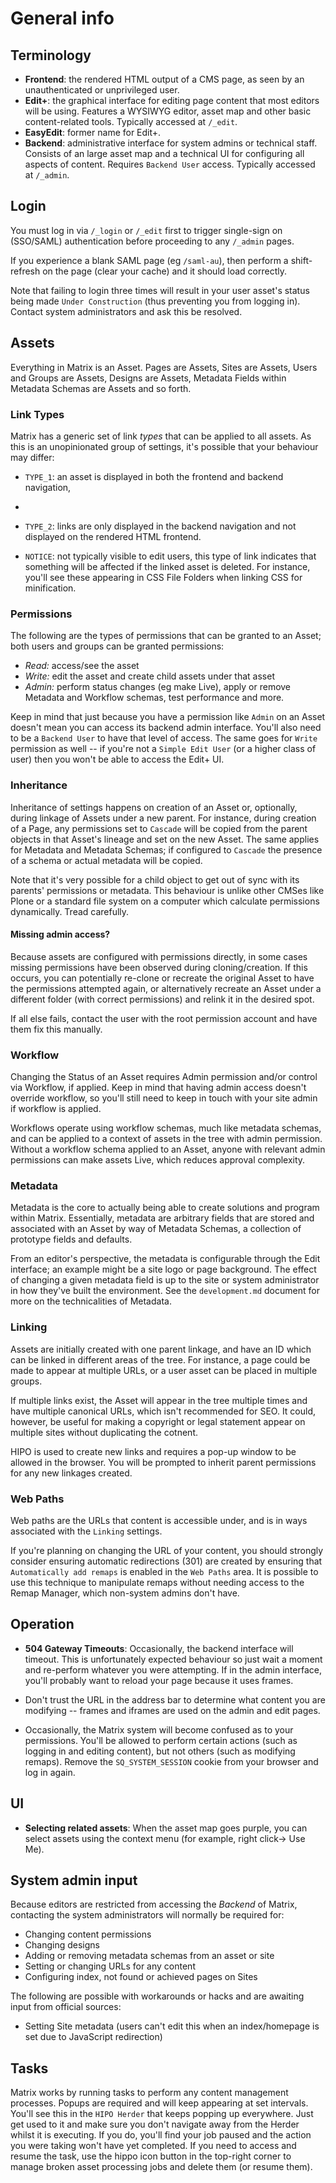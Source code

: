 # General info

## Terminology

* **Frontend**: the rendered HTML output of a CMS page, as seen by an
  unauthenticated or unprivileged user.
* **Edit+**: the graphical interface for editing page content that most
  editors will be using. Features a WYSIWYG editor, asset map and other basic
  content-related tools. Typically accessed at `/_edit`.
* **EasyEdit**: former name for Edit+.
* **Backend**: administrative interface for system admins or technical staff.
  Consists of an large asset map and a technical UI for configuring all
  aspects of content.  Requires `Backend User` access. Typically accessed at
  `/_admin`.

## Login

You must log in via `/_login` or `/_edit` first to trigger single-sign on
(SSO/SAML) authentication before proceeding to any `/_admin` pages.

If you experience a blank SAML page (eg `/saml-au`), then perform a
shift-refresh on the page (clear your cache) and it should load correctly.

Note that failing to login three times will result in your user asset's status
being made `Under Construction` (thus preventing you from logging in). Contact
system administrators and ask this be resolved.

## Assets

Everything in Matrix is an Asset.  Pages are Assets, Sites are Assets, Users
and Groups are Assets, Designs are Assets, Metadata Fields within Metadata
Schemas are Assets and so forth.

### Link Types

Matrix has a generic set of link *types* that can be applied to all assets.
As this is an unopinionated group of settings, it's possible that your
behaviour may differ:

* `TYPE_1`: an asset is displayed in both the frontend and backend navigation,
*
* `TYPE_2`: links are only displayed in the backend navigation and not
  displayed on the rendered HTML frontend.

* `NOTICE`: not typically visible to edit users, this type of link indicates
  that something will be affected if the linked asset is deleted.  For
  instance, you'll see these appearing in CSS File Folders when linking CSS for
  minification.

### Permissions

The following are the types of permissions that can be granted to an Asset;
both users and groups can be granted permissions:

* *Read:* access/see the asset
* *Write:* edit the asset and create child assets under that asset
* *Admin:* perform status changes (eg make Live), apply or remove Metadata and
  Workflow schemas, test performance and more.

Keep in mind that just because you have a permission like `Admin` on an Asset
doesn't mean you can access its backend admin interface.  You'll also need to
be a `Backend User` to have that level of access.  The same goes for `Write`
permission as well -- if you're not a `Simple Edit User` (or a higher class of
user) then you won't be able to access the Edit+ UI.

### Inheritance

Inheritance of settings happens on creation of an Asset or, optionally, during
linkage of Assets under a new parent.  For instance, during creation of a
Page, any permissions set to `Cascade` will be copied from the parent objects
in that Asset's lineage and set on the new Asset.  The same applies for
Metadata and Metadata Schemas; if configured to `Cascade` the presence of a
schema or actual metadata will be copied.

Note that it's very possible for a child object to get out of sync with its
parents' permissions or metadata.  This behaviour is unlike other CMSes like
Plone or a standard file system on a computer which calculate permissions
dynamically.  Tread carefully.

#### Missing admin access?

Because assets are configured with permissions directly, in some cases missing
permissions have been observed during cloning/creation.  If this occurs, you
can potentially re-clone or recreate the original Asset to have the
permissions attempted again, or alternatively recreate an Asset under a
different folder (with correct permissions) and relink it in the desired spot.

If all else fails, contact the user with the root permission account and have
them fix this manually.

### Workflow

Changing the Status of an Asset requires Admin permission and/or control via
Workflow, if applied. Keep in mind that having admin access doesn't override
workflow, so you'll still need to keep in touch with your site admin if
workflow is applied.

Workflows operate using workflow schemas, much like metadata schemas, and can
be applied to a context of assets in the tree with admin permission.  Without
a workflow schema applied to an Asset, anyone with relevant admin permissions
can make assets Live, which reduces approval complexity.

### Metadata

Metadata is the core to actually being able to create solutions and program
within Matrix.  Essentially, metadata are arbitrary fields that are stored and
associated with an Asset by way of Metadata Schemas, a collection of prototype
fields and defaults.

From an editor's perspective, the metadata is configurable through the Edit
interface; an example might be a site logo or page background.  The effect of
changing a given metadata field is up to the site or system administrator in
how they've built the environment.  See the `development.md` document for more
on the technicalities of Metadata.

### Linking

Assets are initially created with one parent linkage, and have an ID which can
be linked in different areas of the tree. For instance, a page could be made
to appear at multiple URLs, or a user asset can be placed in multiple groups.

If multiple links exist, the Asset will appear in the tree multiple times and
have multiple canonical URLs, which isn't recommended for SEO.  It could,
however, be useful for making a copyright or legal statement appear on
multiple sites without duplicating the cotnent.

HIPO is used to create new links and requires a pop-up window to be allowed in
the browser.  You will be prompted to inherit parent permissions for any new
linkages created.

### Web Paths

Web paths are the URLs that content is accessible under, and is in ways
associated with the `Linking` settings.

If you're planning on changing the URL of your content, you should strongly
consider ensuring automatic redirections (301) are created by ensuring that
`Automatically add remaps` is enabled in the `Web Paths` area. It is possible
to use this technique to manipulate remaps without needing access to the Remap
Manager, which non-system admins don't have.

## Operation

* **504 Gateway Timeouts**: Occasionally, the backend interface will timeout.
  This is unfortunately expected behaviour so just wait a moment and
  re-perform whatever you were attempting.  If in the admin interface, you'll
  probably want to reload your page because it uses frames.

* Don't trust the URL in the address bar to determine what content you are
  modifying -- frames and iframes are used on the admin and edit pages.

* Occasionally, the Matrix system will become confused as to your permissions.
  You'll be allowed to perform certain actions (such as logging in and editing
  content), but not others (such as modifying remaps). Remove the
  `SQ_SYSTEM_SESSION` cookie from your browser and log in again.

## UI

* **Selecting related assets**: When the asset map goes purple, you can select
  assets using the context menu (for example, right click→ Use Me).

## System admin input

Because editors are restricted from accessing the *Backend* of Matrix,
contacting the system administrators will normally be required for:

* Changing content permissions
* Changing designs
* Adding or removing metadata schemas from an asset or site
* Setting or changing URLs for any content
* Configuring index, not found or achieved pages on Sites

The following are possible with workarounds or hacks and are awaiting input
from official sources:

* Setting Site metadata (users can't edit this when an index/homepage is set
  due to JavaScript redirection)

## Tasks

Matrix works by running tasks to perform any content management processes.
Popups are required and will keep appearing at set intervals.  You'll see this
in the `HIPO Herder` that keeps popping up everywhere.  Just get used to it
and make sure you don't navigate away  from the Herder whilst it is executing.
If you do, you'll find your job paused and the action you were taking won't
have yet completed.  If you need to access and resume the task, use the hippo
icon button in the top-right corner to manage broken asset processing jobs and
delete them (or resume them).

